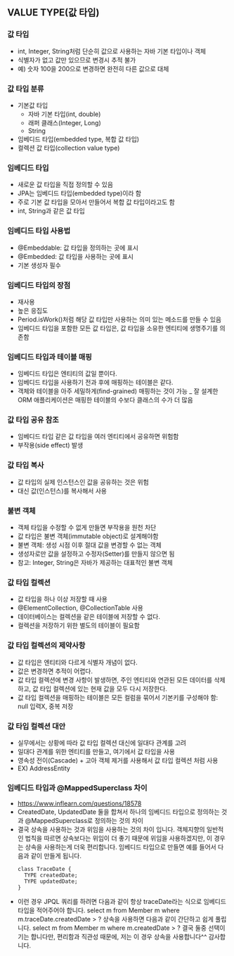 ## VALUE TYPE(값 타입)

### 값 타입
- int, Integer, String처럼 단순히 값으로 사용하는 자바 기본 타입이나 객체
- 식별자가 없고 값만 있으므로 변경시 추적 불가
- 예) 숫자 100을 200으로 변경하면 완전히 다른 값으로 대체

### 값 타입 분류
- 기본값 타입
    - 자바 기본 타입(int, double) 
    - 래퍼 클래스(Integer, Long) 
    - String 
- 임베디드 타입(embedded type, 복합 값 타입) 
- 컬렉션 값 타입(collection value type)

### 임베디드 타입
- 새로운 값 타입을 직접 정의할 수 있음
- JPA는 임베디드 타입(embedded type)이라 함
- 주로 기본 값 타입을 모아서 만들어서 복합 값 타입이라고도 함
- int, String과 같은 값 타입

### 임베디드 타입 사용법
- @Embeddable: 값 타입을 정의하는 곳에 표시
- @Embedded: 값 타입을 사용하는 곳에 표시
- 기본 생성자 필수

### 임베디드 타입의 장점
- 재사용
- 높은 응집도
- Period.isWork()처럼 해당 값 타입만 사용하는 의미 있는 메소드를 만들 수 있음
- 임베디드 타입을 포함한 모든 값 타입은, 값 타입을 소유한 엔티티에 생명주기를 의존함

### 임베디드 타입과 테이블 매핑
- 임베디드 타입은 엔티티의 값일 뿐이다. 
- 임베디드 타입을 사용하기 전과 후에 매핑하는 테이블은 같다. 
- 객체와 테이블을 아주 세밀하게(find-grained) 매핑하는 것이 가능
_ 잘 설계한 ORM 애플리케이션은 매핑한 테이블의 수보다 클래스의 수가 더 많음

### 값 타입 공유 참조
- 임베디드 타입 같은 값 타입을 여러 엔티티에서 공유하면 위험함
- 부작용(side effect) 발생

### 값 타입 복사
- 값 타입의 실제 인스턴스인 값을 공유하는 것은 위험
- 대신 값(인스턴스)를 복사해서 사용

### 불변 객체
- 객체 타입을 수정할 수 없게 만들면 부작용을 원천 차단
- 값 타입은 불변 객체(immutable object)로 설계해야함
- 불변 객체: 생성 시점 이후 절대 값을 변경할 수 없는 객체
- 생성자로만 값을 설정하고 수정자(Setter)를 만들지 않으면 됨 
- 참고: Integer, String은 자바가 제공하는 대표적인 불변 객체

### 값 타입 컬렉션
- 값 타입을 하나 이상 저장할 때 사용
- @ElementCollection, @CollectionTable 사용
- 데이터베이스는 컬렉션을 같은 테이블에 저장할 수 없다. 
- 컬렉션을 저장하기 위한 별도의 테이블이 필요함

### 값 타입 컬렉션의 제약사항
- 값 타입은 엔티티와 다르게 식별자 개념이 없다. 
- 값은 변경하면 추적이 어렵다. 
- 값 타입 컬렉션에 변경 사항이 발생하면, 주인 엔티티와 연관된 모든 데이터를 삭제하고,
 값 타입 컬렉션에 있는 현재 값을 모두 다시 저장한다. 
- 값 타입 컬렉션을 매핑하는 테이블은 모든 컬럼을 묶어서 기본키를 구성해야 함: null 입력X, 중복 저장

### 값 타입 컬렉션 대안
- 실무에서는 상황에 따라 값 타입 컬렉션 대신에 일대다 관계를 고려
- 일대다 관계를 위한 엔티티를 만들고, 여기에서 값 타입을 사용
- 영속성 전이(Cascade) + 고아 객체 제거를 사용해서 값 타입 컬렉션 처럼 사용
- EX) AddressEntity

### 임베디드 타입과 @MappedSuperclass 차이
- https://www.inflearn.com/questions/18578
- CreatedDate, UpdatedDate 둘을 합쳐서 하나의 임베디드 타입으로 정의하는 것과 @MappedSuperclass로 정의하는 것의 차이
- 결국 상속을 사용하는 것과 위임을 사용하는 것의 차이 입니다.
객체지향의 일반적인 법칙을 따르면 상속보다는 위임이 더 좋기 때문에 위임을 사용하겠지만, 이 경우는 상속을 사용하는게 더욱 편리합니다.
임베디드 타입으로 만들면 예를 들어서 다음과 같이 만들게 됩니다.
    ```
    class TraceDate {
      TYPE createdDate;
      TYPE updatedDate;
    }
    ```
- 이런 경우 JPQL 쿼리를 하려면 다음과 같이 항상 traceDate라는 식으로 임베디드 타입을 적어주어야 합니다.
select m from Member m where m.traceDate.createdDate > ?
상속을 사용하면 다음과 같이 간단하고 쉽게 풀립니다.
select m from Member m where m.createdDate > ?
결국 둘중 선택이기는 합니다만, 편리함과 직관성 때문에, 저는 이 경우 상속을 사용합니다^^
감사합니다.